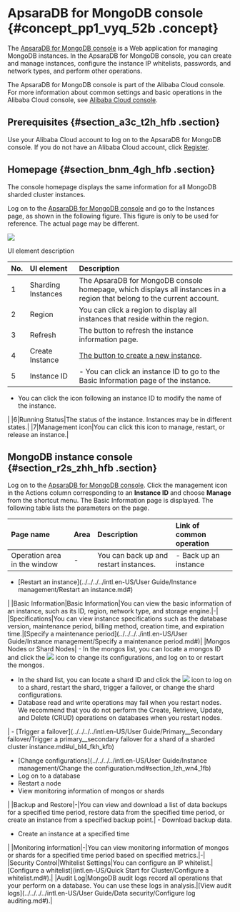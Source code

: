 # ApsaraDB for MongoDB console {#concept_pp1_vyq_52b .concept}

The [ApsaraDB for MongoDB console](https://mongodb.console.aliyun.com/) is a Web application for managing MongoDB instances. In the ApsaraDB for MongoDB console, you can create and manage instances, configure the instance IP whitelists, passwords, and network types, and perform other operations.

The ApsaraDB for MongoDB console is part of the Alibaba Cloud console. For more information about common settings and basic operations in the Alibaba Cloud console, see [Alibaba Cloud console](https://www.alibabacloud.com/help/zh/doc-detail/47605.html).

## Prerequisites {#section_a3c_t2h_hfb .section}

Use your Alibaba Cloud account to log on to the ApsaraDB for MongoDB console. If you do not have an Alibaba Cloud account, click [Register](https://account.aliyun.com/register/register.htm).

## Homepage {#section_bnm_4gh_hfb .section}

The console homepage displays the same information for all MongoDB sharded cluster instances.

Log on to the [ApsaraDB for MongoDB console](https://mongodb.console.aliyun.com/) and go to the Instances page, as shown in the following figure. This figure is only to be used for reference. The actual page may be different.

![](http://static-aliyun-doc.oss-cn-hangzhou.aliyuncs.com/assets/img/6687/155927171113822_en-US.png)

UI element description

|No.|UI element|Description|
|:--|:---------|:----------|
|1|Sharding Instances|The ApsaraDB for MongoDB console homepage, which displays all instances in a region that belong to the current account.|
|2|Region|You can click a region to display all instances that reside within the region.|
|3|Refresh|The button to refresh the instance information page.|
|4|Create Instance|[The button to create a new instance](https://www.alibabacloud.com/help/zh/doc-detail/55137.htm).|
|5|Instance ID| -   You can click an instance ID to go to the Basic Information page of the instance.
-   You can click the icon following an instance ID to modify the name of the instance.

 |
|6|Running Status|The status of the instance. Instances may be in different states.|
|7|Management icon|You can click this icon to manage, restart, or release an instance.|

## MongoDB instance console {#section_r2s_zhh_hfb .section}

Log on to the [ApsaraDB for MongoDB console](https://mongodb.console.aliyun.com/). Click the management icon in the Actions column corresponding to an **Instance ID** and choose **Manage** from the shortcut menu. The Basic Information page is displayed. The following table lists the parameters on the page.

|Page name|Area|Description|Link of common operation|
|:--------|:---|:----------|:-----------------------|
|Operation area in the window|-|You can back up and restart instances.| -   Back up an instance
-   [Restart an instance](../../../../intl.en-US/User Guide/Instance management/Restart an instance.md#)

 |
|Basic Information|Basic Information|You can view the basic information of an instance, such as its ID, region, network type, and storage engine.|-|
|Specifications|You can view instance specifications such as the database version, maintenance period, billing method, creation time, and expiration time.|[Specify a maintenance period](../../../../intl.en-US/User Guide/Instance management/Specify a maintenance period.md#)|
|Mongos Nodes or Shard Nodes| -   In the mongos list, you can locate a mongos ID and click the ![](http://static-aliyun-doc.oss-cn-hangzhou.aliyuncs.com/assets/img/6687/155927171248346_en-US.png) icon to change its configurations, and log on to or restart the mongos.
-   In the shard list, you can locate a shard ID and click the ![](http://static-aliyun-doc.oss-cn-hangzhou.aliyuncs.com/assets/img/6687/155927171248346_en-US.png) icon to log on to a shard, restart the shard, trigger a failover, or change the shard configurations.
-   Database read and write operations may fail when you restart nodes. We recommend that you do not perform the Create, Retrieve, Update, and Delete \(CRUD\) operations on databases when you restart nodes.

 | -   [Trigger a failover](../../../../intl.en-US/User Guide/Primary__Secondary failover/Trigger a primary__secondary failover for a shard of a sharded cluster instance.md#ul_bl4_fkh_kfb)
-   [Change configurations](../../../../intl.en-US/User Guide/Instance management/Change the configuration.md#section_lzh_wn4_1fb)
-   Log on to a database
-   Restart a node
-   View monitoring information of mongos or shards

 |
|Backup and Restore|-|You can view and download a list of data backups for a specified time period, restore data from the specified time period, or create an instance from a specified backup point.| -   Download backup data.
-   Create an instance at a specified time

 |
|Monitoring information|-|You can view monitoring information of mongos or shards for a specified time period based on specified metrics.|-|
|Security Control|Whitelist Settings|You can configure an IP whitelist.|[Configure a whitelist](intl.en-US/Quick Start for Cluster/Configure a whitelist.md#).|
|Audit Log|MongoDB audit logs record all operations that your perform on a database. You can use these logs in analysis.|[View audit logs](../../../../intl.en-US/User Guide/Data security/Configure log auditing.md#).|

